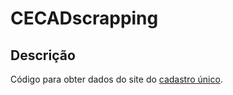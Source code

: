# CECADscrapping

## Descrição

Código para obter dados do site do [cadastro único](https://cecad.cidadania.gov.br/tab_cad.php).